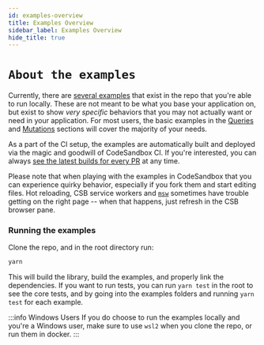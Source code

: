 ```yaml
---
id: examples-overview
title: Examples Overview
sidebar_label: Examples Overview
hide_title: true
---
```


# `About the examples`

Currently, there are [several examples](https://github.com/rtk-incubator/rtk-query/tree/main/examples) that exist in the repo that you're able to run locally. These are not meant to be what you base your application on, but exist to show _very specific_ behaviors that you may not actually want or need in your application. For most users, the basic examples in the [Queries](../concepts/queries) and [Mutations](../concepts/mutations) sections will cover the majority of your needs.

As a part of the CI setup, the examples are automatically built and deployed via the magic and goodwill of CodeSandbox CI. If you're interested, you can always [see the latest builds for every PR](https://ci.codesandbox.io/status/rtk-incubator/rtk-query) at any time.

Please note that when playing with the examples in CodeSandbox that you can experience quirky behavior, especially if you fork them and start editing files. Hot reloading, CSB service workers and [`msw`](https://mswjs.io/) sometimes have trouble getting on the right page -- when that happens, just refresh in the CSB browser pane.

### Running the examples

Clone the repo, and in the root directory run:

```sh
yarn
```

This will build the library, build the examples, and properly link the dependencies. If you want to run tests, you can run `yarn test` in the root to see the core tests, and by going into the examples folders and running `yarn test` for each example.

:::info Windows Users
If you do choose to run the examples locally and you're a Windows user, make sure to use `wsl2` when you clone the repo, or run them in docker.
:::
